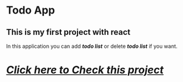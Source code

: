 # <b>Todo App</b>

## <b>This is my first project with react</b>

In this application you can add <i><b>todo list</b></i> or delete <i><b>todo list</b></i> if you want.

# <u><i><b>[Click here to Check this project](https://todo-app-by-pujon0001.netlify.app/)</b></i></u>
